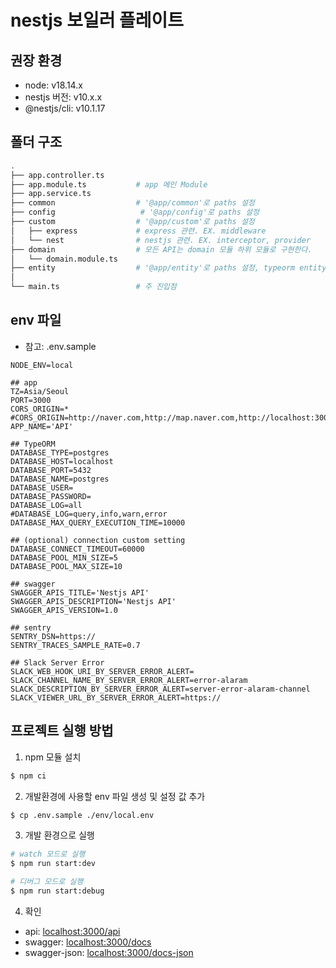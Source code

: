# nestjs 보일러 플레이트 

## 권장 환경
- node: v18.14.x
- nestjs 버전: v10.x.x
- @nestjs/cli: v10.1.17

## 폴더 구조
```bash
.
├── app.controller.ts
├── app.module.ts           # app 메인 Module           
├── app.service.ts
├── common                  # '@app/common'로 paths 설정
├── config                   # '@app/config'로 paths 설정
├── custom                  # '@app/custom'로 paths 설정
│   ├── express             # express 관련. EX. middleware 
│   └── nest                # nestjs 관련. EX. interceptor, provider
├── domain                  # 모든 API는 domain 모듈 하위 모듈로 구현한다.
│   └── domain.module.ts
├── entity                  # '@app/entity'로 paths 설정, typeorm entity 전용
│
└── main.ts                 # 주 진입점
```

## env 파일
- 참고: .env.sample
```
NODE_ENV=local

## app
TZ=Asia/Seoul
PORT=3000
CORS_ORIGIN=*
#CORS_ORIGIN=http://naver.com,http://map.naver.com,http://localhost:3000 
APP_NAME='API'

## TypeORM
DATABASE_TYPE=postgres
DATABASE_HOST=localhost
DATABASE_PORT=5432
DATABASE_NAME=postgres
DATABASE_USER=
DATABASE_PASSWORD=
DATABASE_LOG=all
#DATABASE_LOG=query,info,warn,error
DATABASE_MAX_QUERY_EXECUTION_TIME=10000

## (optional) connection custom setting
DATABASE_CONNECT_TIMEOUT=60000
DATABASE_POOL_MIN_SIZE=5
DATABASE_POOL_MAX_SIZE=10

## swagger
SWAGGER_APIS_TITLE='Nestjs API'
SWAGGER_APIS_DESCRIPTION='Nestjs API'
SWAGGER_APIS_VERSION=1.0

## sentry
SENTRY_DSN=https://
SENTRY_TRACES_SAMPLE_RATE=0.7

## Slack Server Error
SLACK_WEB_HOOK_URI_BY_SERVER_ERROR_ALERT=
SLACK_CHANNEL_NAME_BY_SERVER_ERROR_ALERT=error-alaram
SLACK_DESCRIPTION_BY_SERVER_ERROR_ALERT=server-error-alaram-channel
SLACK_VIEWER_URL_BY_SERVER_ERROR_ALERT=https://

```

## 프로젝트 실행 방법
1. npm 모듈 설치 
```bash
$ npm ci
```

2. 개발환경에 사용할 env 파일 생성 및 설정 값 추가
```bash
$ cp .env.sample ./env/local.env
```

3. 개발 환경으로 실행
```bash
# watch 모드로 실행
$ npm run start:dev

# 디버그 모드로 실행
$ npm run start:debug
```   

4. 확인
- api: [localhost:3000/api](http://localhost:3000/api)
- swagger: [localhost:3000/docs](http://localhost:3000/docs)
- swagger-json: [localhost:3000/docs-json](http://localhost:3000/docs-json)